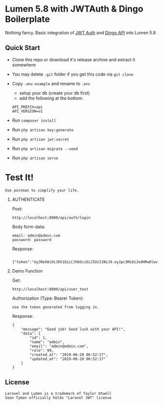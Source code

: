# Lumen 5.8 with JWTAuth & Dingo Boilerplate

Nothing fancy. Basic integration of [JWT Auth](https://github.com/tymondesigns/jwt-auth) and [Dingo API](https://github.com/dingo/api) into Lumen 5.8

## Quick Start

- Clone this repo or download it's release archive and extract it somewhere
- You may delete `.git` folder if you get this code via `git clone`

- Copy `.env.example` and rename to `.env`
    - setup your db (create your db first)
    - add the following at the bottom:
    ```
    API_PREFIX=api
    API_VERSION=v1
    ```

- Run `composer install`
- Run `php artisan key:generate`
- Run `php artisan jwt:secret`
- Run `php artisan migrate --seed`
- Run `php artisan serve`

# Test It! 
`Use postman to simplify your life.`

1. AUTHENTICATE

    Post: 

    ```
    http://localhost:8000/api/auth/login
    ```

    Body form-data:

    ```
    email: admin@admin.com
    password: password
    ```

    Response:

    ```
      {"token":"eyJ0eXAiOiJKV1QiLCJhbGciOiJIUzI1NiJ9.eyJpc3MiOiJodHRwOlwvXC9rdWxiYWhpbmFtLmxvY2FsXC9hcGlcL2F1dGhcL2xvZ2luIiwiaWF0IjoxNTYxMDAwNjQ2LCJleHAiOjE1NjEwMDQyNDYsIm5iZiI6MTU2MTAwMDY0NiwianRpIjoiOXFNQjlyV2R2S01pek9LQiIsInN1YiI6MSwicHJ2IjoiODdlMGFmMWVmOWZkMTU4MTJmZGVjOTcxNTNhMTRlMGIwNDc1NDZhYSJ9.C5iQ98SOeqNn52bBjnkNQYQqzZuSByjzo3y6D1iEzfk"}
    ```

2. Demo Function

    Get: 

    ```
    http://localhost:8000/api/user_test
    ```

    Authorization (Type: Bearer Token):
    
    ```
    use the token generated from logging in.
    ```

    Response: 
    
    ```
    {
        "message": "Good job! Good luck with your API!",
        "data": {
            "id": 1,
            "name": "admin",
            "email": "admin@admin.com",
            "role": 99,
            "created_at": "2019-06-20 06:52:17",
            "updated_at": "2019-06-20 06:52:17"
        }
    }
    ```

## License
```
Laravel and Lumen is a trademark of Taylor Otwell
Sean Tymon officially holds "Laravel JWT" license
```
